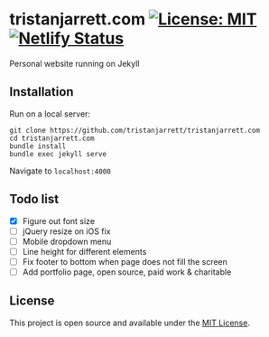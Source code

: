 # tristanjarrett.com [![License: MIT](https://img.shields.io/badge/License-MIT-blue.svg)](https://opensource.org/licenses/MIT) [![Netlify Status](https://api.netlify.com/api/v1/badges/11ba40e6-358e-4b63-9b98-fffbaa74a4b4/deploy-status)](https://app.netlify.com/sites/quizzical-keller-a112c4/deploys)

Personal website running on Jekyll

## Installation

Run on a local server:

```
git clone https://github.com/tristanjarrett/tristanjarrett.com
cd tristanjarrett.com
bundle install
bundle exec jekyll serve
```

Navigate to `localhost:4000`

## Todo list

- [x] Figure out font size
- [ ] jQuery resize on iOS fix
- [ ] Mobile dropdown menu
- [ ] Line height for different elements
- [ ] Fix footer to bottom when page does not fill the screen
- [ ] Add portfolio page, open source, paid work & charitable

## License

This project is open source and available under the [MIT License](LICENSE).
